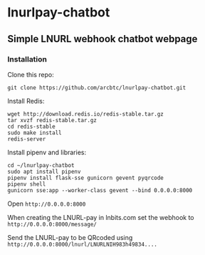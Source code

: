 # lnurlpay-chatbot

## Simple LNURL webhook chatbot webpage

### Installation

Clone this repo:

    git clone https://github.com/arcbtc/lnurlpay-chatbot.git

Install Redis:

    wget http://download.redis.io/redis-stable.tar.gz
    tar xvzf redis-stable.tar.gz
    cd redis-stable
    sudo make install
    redis-server

Install pipenv and libraries:

    cd ~/lnurlpay-chatbot
    sudo apt install pipenv
    pipenv install flask-sse gunicorn gevent pyqrcode
    pipenv shell
    gunicorn sse:app --worker-class gevent --bind 0.0.0.0:8000

Open `http://0.0.0.0:8000`

When creating the LNURL-pay in lnbits.com set the webhook to `http://0.0.0.0:8000/message/`

Send the LNURL-pay to be QRcoded using `http://0.0.0.0:8000/lnurl/LNURLNIH983h49834....`
